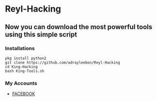 # Reyl-Hacking

## Now you can download the most powerful tools using this simple script
### Installations
```
pkg install python2
git clone https://github.com/adrayleebon/Reyl-Hacking
cd King-Hacking
bash King-Tools.sh
```
### My Accounts
* [FACEBOOK](https://www.facebook.com/adrayle3)
